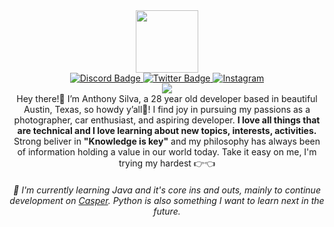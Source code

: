 <div id="header" align="center">
  <img src="https://cdn.anthonyvsilva.com/IMG_1994.GIF" width="100"/>
  
  <div id="badges">
  <a href="https://discordapp.com/users/325818256311189504">
    <img src="https://img.shields.io/badge/Discord-5865F2?logo=discord&logoColor=fff&style=flat" alt="Discord Badge"
  </a>
    
  <a href="https://x.com/anthonyvsilva">
    <img src="https://img.shields.io/badge/X-000?logo=x&logoColor=fff&style=flat" alt="Twitter Badge"/>
  </a>
  
  <a href="https://instagram.com/curbed.media">
    <img src="https://img.shields.io/badge/Instagram-E4405F?logo=instagram&logoColor=fff&style=flat" alt="Instagram"/>
  </a>

</div>
  <a href="https://github.com/paswrd/">
    <img src="https://komarev.com/ghpvc/?username=paswrd&style=flat-square&color=brightgreen">
</a>
<div id="text">
  <h7>
    Hey there!👋 I’m Anthony Silva, a 28 year old developer based in beautiful Austin, Texas, so howdy y’all🤠! I find joy in pursuing my passions as a photographer, car enthusiast, and aspiring developer. <b>I love all things that are technical and I love learning about new topics, interests, activities.</b> Strong beliver in <b>"Knowledge is key"</b> and my philosophy has always been of information holding a value in our world today. Take it easy on me, I'm trying my hardest 👉👈
  </h7>
<h6>
  🌱 I'm currently learning Java and it's core ins and outs, mainly to continue development on <a href="https://casper.fun">Casper</a>. Python is also something I want to learn next in the future. 
</h6>

</div>

</div>

<!--
**paswrd/paswrd** is a ✨ _special_ ✨ repository because its `README.md` (this file) appears on your GitHub profile.

Here are some ideas to get you started:

- 🔭 I’m currently working on ...
- 🌱 I’m currently learning ...
- 👯 I’m looking to collaborate on ...
- 🤔 I’m looking for help with ...
- 💬 Ask me about ...
- 📫 How to reach me: ...
- 😄 Pronouns: ...
- ⚡ Fun fact: ...
-->
